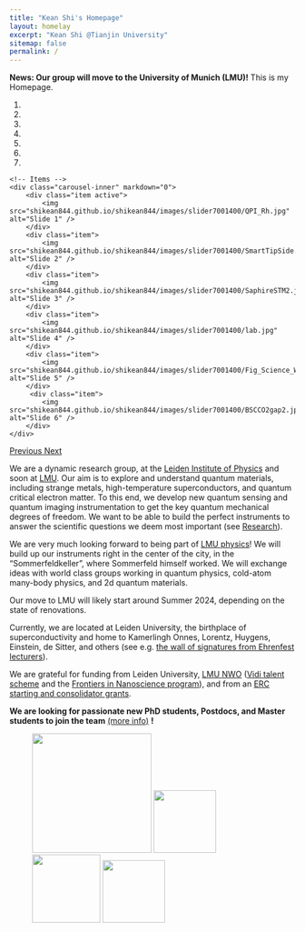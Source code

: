 ```yaml
---
title: "Kean Shi's Homepage"
layout: homelay
excerpt: "Kean Shi @Tianjin University"
sitemap: false
permalink: /
---
```


**News: Our group will move to the University of Munich (LMU)!** This is my Homepage.


<div markdown="0" id="carousel" class="carousel slide" data-ride="carousel" data-interval="4000" data-pause="hover" >
    <!-- Menu -->
    <ol class="carousel-indicators">
        <li data-target="#carousel" data-slide-to="0" class="active"></li>
        <li data-target="#carousel" data-slide-to="1"></li>
        <li data-target="#carousel" data-slide-to="2"></li>
        <li data-target="#carousel" data-slide-to="3"></li>
        <li data-target="#carousel" data-slide-to="4"></li>
        <li data-target="#carousel" data-slide-to="5"></li>
        <li data-target="#carousel" data-slide-to="6"></li>
    </ol>

    <!-- Items -->
    <div class="carousel-inner" markdown="0">
        <div class="item active">
            <img src="shikean844.github.io/shikean844/images/slider7001400/QPI_Rh.jpg" alt="Slide 1" />
        </div>
        <div class="item">
            <img src="shikean844.github.io/shikean844/images/slider7001400/SmartTipSide.jpg" alt="Slide 2" />
        </div>
        <div class="item">
            <img src="shikean844.github.io/shikean844/images/slider7001400/SaphireSTM2.jpg" alt="Slide 3" />
        </div>
        <div class="item">
            <img src="shikean844.github.io/shikean844/images/slider7001400/lab.jpg" alt="Slide 4" />
        </div>
        <div class="item">
            <img src="shikean844.github.io/shikean844/images/slider7001400/Fig_Science_Web.jpg" alt="Slide 5" />
        </div>       
         <div class="item">
            <img src="shikean844.github.io/shikean844/images/slider7001400/BSCCO2gap2.jpg" alt="Slide 6" />
        </div>
    </div>
  <a class="left carousel-control" href="#carousel" role="button" data-slide="prev">
    <span class="glyphicon glyphicon-chevron-left" aria-hidden="true"></span>
    <span class="sr-only">Previous</span>
  </a>
  <a class="right carousel-control" href="#carousel" role="button" data-slide="next">
    <span class="glyphicon glyphicon-chevron-right" aria-hidden="true"></span>
    <span class="sr-only">Next</span>
  </a>
</div>


We are a dynamic research group, at the [Leiden Institute of Physics](http://www.physics.leidenuniv.nl) and soon at [LMU](https://www.physik.lmu.de/en/index.html). Our aim is to explore and understand quantum materials, including strange metals, high-temperature superconductors, and quantum critical electron matter. To this end, we develop new quantum sensing and quantum imaging instrumentation to get the key quantum mechanical degrees of freedom. We want to be able to build the perfect instruments to answer the scientific questions we deem most important (see [Research](research)). 


We are very much looking forward to being part of [LMU physics](https://www.physik.lmu.de/en/index.html)! We will build up our instruments right in the center of the city, in the “Sommerfeldkeller”, where Sommerfeld himself worked. We will exchange ideas with world class groups working in quantum physics, cold-atom many-body physics, and 2d quantum materials.

Our move to LMU will likely start around Summer 2024, depending on the state of renovations. 

Currently, we are located at Leiden University, the birthplace of superconductivity and home to Kamerlingh Onnes, Lorentz, Huygens, Einstein, de Sitter, and others (see e.g. [the wall of signatures from Ehrenfest lecturers](https://www.lorentz.leidenuniv.nl/history/colloquium/muur_heel.html)). 

We are grateful for funding from Leiden University, [LMU ](https://www.lmu.de) [NWO](www.nwo.nl) ([Vidi talent scheme](http://www.nwo.nl/en/research-and-results/programmes/Talent+Scheme) and the [Frontiers in Nanoscience program](https://www.universiteitleiden.nl/en/research/research-projects/science/frontiers-of-nanoscience-nanofront)), and from an [ERC starting and consolidator grants](https://erc.europa.eu/funding/starting-grants).

 **We are  looking for passionate new PhD students, Postdocs, and Master students to join the team** [(more info)](shikean844.github.io/shikean844/vacancies) **!**




<figure class="fourth">
  <img src="shikean844.github.io/shikean844/images/logopic/Logo_Leiden.jpg" style="width: 210px">
  <img src="shikean844.github.io/shikean844/images/logopic/Logo_Nanofront.jpg" style="width: 110px">
  <img src="shikean844.github.io/shikean844/images/logopic/Logo_NWO.jpg" style="width: 120px">
  <img src="shikean844.github.io/shikean844/images/logopic/Logo_ERC.jpg" style="width: 110px">
</figure>
